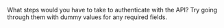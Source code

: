 What steps would you have to take to authenticate with the API? Try going
through them with dummy values for any required fields.
